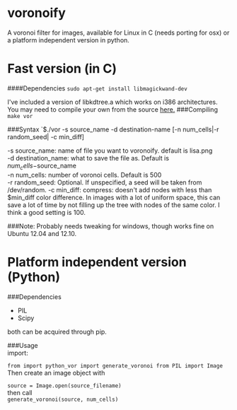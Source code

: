 voronoify
=========

A voronoi filter for images, available for Linux in C (needs porting for osx) or a platform independent version in python.

Fast version (in C)
=========
####Dependencies 
`sudo apt-get install libmagickwand-dev`

I've included a version of libkdtree.a which works on i386 architectures. You may need to compile your own from the source [here.](https://code.google.com/p/kdtree/downloads/detail?name=kdtree-0.5.6.tar.gz&can=2&q="Title")
###Compiling 
`make vor`

###Syntax
`$./vor -s source_name -d destination-name [-n num_cells|-r random_seed| -c min_diff]

-s source_name: name of file you want to voronoify. default is lisa.png  
-d destination_name: what to save the file as. Default is $num_cells-$source_name  
-n num_cells: number of voronoi cells. Default is 500  
-r random_seed: Optional. If unspecified, a seed will be taken from /dev/random.
-c min_diff: compress: doesn't add nodes with less than $min_diff color difference. In images with a lot of uniform space, this can save a lot of time by not filling up the tree with nodes of the same color. I think a good setting is 100.

###Note: 
Probably needs tweaking for windows, though works fine on Ubuntu 12.04 and 12.10.

Platform independent version (Python)
=======
###Dependencies 
* PIL
* Scipy

both can be acquired through pip. 

###Usage  
import:

`from import python_vor import generate_voronoi
from PIL import Image`
Then create an image object with

`source = Image.open(source_filename)`  
then call  
`generate_voronoi(source, num_cells)`  
